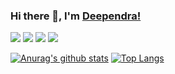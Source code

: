 ### Hi there 👋, I'm [Deependra!](http://dsrportfolio.me/portfolio/)

[<img src="https://img.icons8.com/doodle/48/000000/instagram-new.png"/>](https://www.instagram.com/dsr1505/) [<img src="https://img.icons8.com/doodle/48/000000/twitter--v1.png"/>](https://twitter.com/dsr1505) [<img src="https://img.icons8.com/doodle/48/000000/facebook-new.png"/>](https://www.facebook.com/dsr1598/) [<img src="https://img.icons8.com/doodle/48/000000/linkedin.png"/>](https://www.linkedin.com/in/deependra-singh-rajput/)

[![Anurag's github stats](https://github-readme-stats.vercel.app/api?username=dsr1505)](https://github.com/anuraghazra/github-readme-stats)
[![Top Langs](https://github-readme-stats.vercel.app/api/top-langs/?username=dsr1505&layout=compact)](https://github.com/anuraghazra/github-readme-stats)
